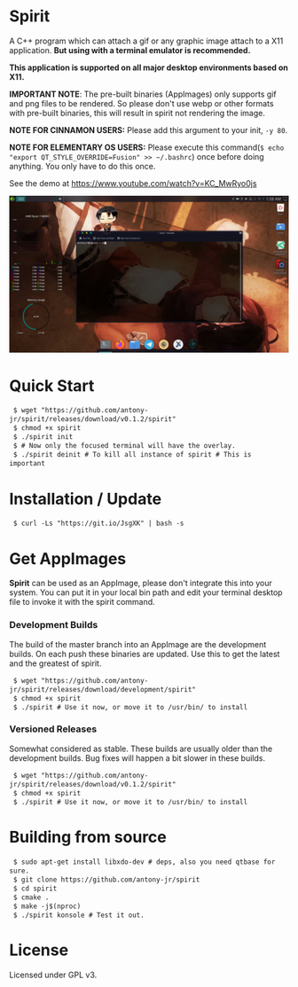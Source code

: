 # Spirit

A C++ program which can attach a gif or any graphic image attach to a X11 application.
**But using with a terminal emulator is recommended.**

**This application is supported on all major desktop environments based on X11.**

**IMPORTANT NOTE**: The pre-built binaries (AppImages) only supports gif and png files to be rendered. So please don't
use webp or other formats with pre-built binaries, this will result in spirit not rendering the image.


**NOTE FOR CINNAMON USERS:** Please add this argument to your init, ``` -y 80 ```.


**NOTE FOR ELEMENTARY OS USERS:** Please execute this command(```$ echo "export QT_STYLE_OVERRIDE=Fusion" >> ~/.bashrc```) once before doing anything. You only have to do this once.



See the demo at https://www.youtube.com/watch?v=KC_MwRyo0js


![Preview of Spirited Konsole](.github/preview.gif)


# Quick Start

```
 $ wget "https://github.com/antony-jr/spirit/releases/download/v0.1.2/spirit" 
 $ chmod +x spirit
 $ ./spirit init 
 $ # Now only the focused terminal will have the overlay.
 $ ./spirit deinit # To kill all instance of spirit # This is important
```

# Installation / Update

```
 $ curl -Ls "https://git.io/JsgXK" | bash -s
```


# Get AppImages 

**Spirit** can be used as an AppImage, please don't integrate this into your system. You can put it in your local bin 
path and edit your terminal desktop file to invoke it with the spirit command.

### Development Builds

The build of the master branch into an AppImage are the development builds. On each push these binaries are updated.
Use this to get the latest and the greatest of spirit.


```
 $ wget "https://github.com/antony-jr/spirit/releases/download/development/spirit"
 $ chmod +x spirit
 $ ./spirit # Use it now, or move it to /usr/bin/ to install
```

### Versioned Releases

Somewhat considered as stable. These builds are usually older than the development builds. Bug fixes will happen a bit slower in these builds.


```
 $ wget "https://github.com/antony-jr/spirit/releases/download/v0.1.2/spirit"
 $ chmod +x spirit
 $ ./spirit # Use it now, or move it to /usr/bin/ to install
```


# Building from source

```
 $ sudo apt-get install libxdo-dev # deps, also you need qtbase for sure.
 $ git clone https://github.com/antony-jr/spirit 
 $ cd spirit
 $ cmake .
 $ make -j$(nproc)
 $ ./spirit konsole # Test it out.
```

# License

Licensed under GPL v3.

